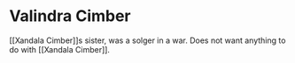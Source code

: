 # Valindra Cimber
[[Xandala Cimber]]s sister, was a solger in a war. Does not want anything to do with [[Xandala Cimber]].